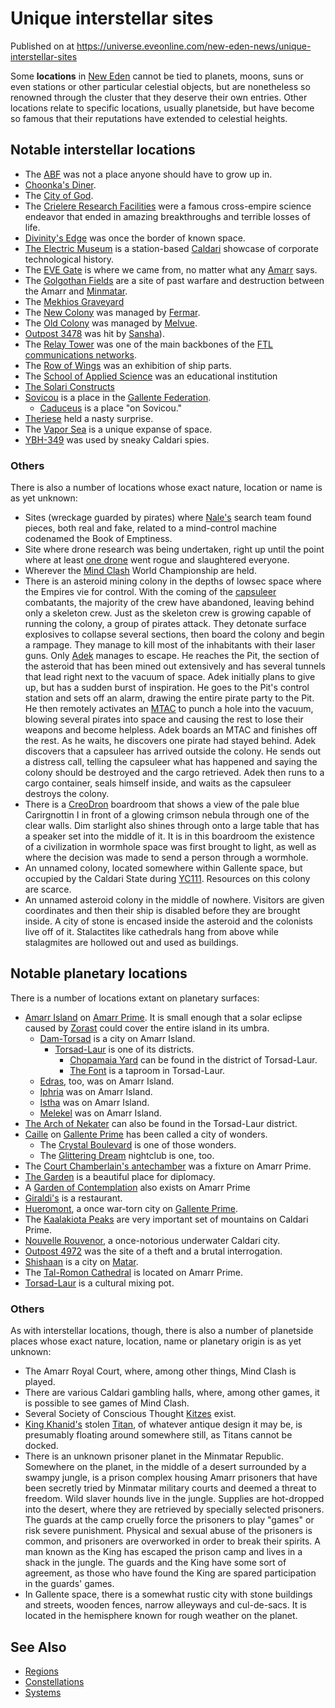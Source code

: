 # Unique interstellar sites
Published on  at https://universe.eveonline.com/new-eden-news/unique-interstellar-sites

Some **locations** in [New Eden](5m9PDmbyzmRXdP1vvQETRk) cannot
be tied to planets, moons, suns or even stations or other particular
celestial objects, but are nonetheless so renowned through the cluster
that they deserve their own entries. Other locations relate to specific
locations, usually planetside, but have become so famous that their
reputations have extended to celestial heights.

Notable interstellar locations
------------------------------

-   The [ABF](WMBX2Ks93HW71o5i1x2Fx) was not a place anyone should have to grow
    up in.
-   [Choonka's Diner](1OnaD9rlbv9swAZyOD4O9Z).
-   The [City of God](6bnrd04bo5T04nAelip7cS).
-   The [Crielere Research Facilities](3Y34ZySL2hebLjco1Y25IK) were a
    famous cross-empire science endeavor that ended in amazing
    breakthroughs and terrible losses of life.
-   [Divinity's Edge](1ZlQT0vWU0K0WiiGrew2cU) was once the border of
    known space.
-   [The Electric Museum](6FUymY4Xs59PihSLEs6u3Q) is a
    station-based [Caldari](7unGNsrMFwIWXMMbrM2jfy) showcase of corporate
    technological history.
-   The [EVE Gate](2z1KQXUVtPP1WmlwcJaX4o) is where we came from, no matter
    what any [Amarr](6BPFRy27fN4LnYlIyzvEwo) says.
-   The [Golgothan Fields](42oxJZbTitYjBLLLOEEqh5) are a site of
    past warfare and destruction between the Amarr and
    [Minmatar](1rpu7pfwTPVznAczjw2pOp).
-   The [Mekhios Graveyard](2Z9uhf2FpAWCbiIYUltB1h)
-   The [New Colony](6cqzYEL9lVMn6APNJMCzvT) was managed by
    [Fermar](7cLMQC182YuCCSfazxcPbY).
-   The [Old Colony](7F4mXQ0x2Q4fCORw8MKm3W) was managed by
    [Melvue](3lGS0xpEmMiYeWCooS7r4O).
-   [Outpost 3478](4vqxY65eebQdhV55hWSbjE) was hit by
    [Sansha](53mEByew2BMbNSMcjG7Ky7)).
-   The [Relay Tower](3CBBhBMvttahWSmqUoDAE1) was one of the main
    backbones of the [FTL communications networks](slULqrFiu06fLmeraX1QL).
-   The [Row of Wings](6OfgpUAMbyzXNGdlpWqzwG) was an exhibition of
    ship parts.
-   The [School of Applied Science](school-of-applied-Science) was an educational
    institution
-   [The Solari Constructs](16jyPoGQuKzgMNUl7UbYHf)
-   [Sovicou](3bFH4a0UeEG2PRs7vkKcBu) is a place in the [Gallente Federation](4bufc5OaK80rlo20Pez6gK).
    -   [Caduceus](670J6Ig4gvuntTXjO4v0E0) is a place "on Sovicou."
-   [Theriese](4H8wNZnIqDRowpCuSlERYv) held a nasty surprise.
-   The [Vapor Sea](3iAejc9wCucgaKqw0F1pP0) is a unique expanse of space.
-   [YBH-349](3Vm9etpqIu89RkodTtnPEH) was used by sneaky Caldari spies.

### Others

There is also a number of locations whose exact nature, location or name
is as yet unknown:

-   Sites (wreckage guarded by pirates) where [Nale's](6UCrnplXyEjy3djnjEKnUq)
    search team found pieces, both real and fake, related to a
    mind-control machine codenamed the Book of Emptiness.
-   Site where drone research was being undertaken, right up until the
    point where at least [one drone](unnamed-rogue-drone-lore) went rogue and
    slaughtered everyone.
-   Wherever the [Mind Clash](22qTwYMQWYFPScEBt16DVA) World Championship
    are held.
-   There is an asteroid mining colony in the depths of lowsec space
    where the Empires vie for control. With the coming of the
    [capsuleer](15umOALoFBZxVS2oaggvJQ) combatants, the majority of the
    crew have abandoned, leaving behind only a skeleton crew. Just as
    the skeleton crew is growing capable of running the colony, a group
    of pirates attack. They detonate surface explosives to collapse
    several sections, then board the colony and begin a rampage. They
    manage to kill most of the inhabitants with their laser guns. Only
    [Adek](4PQKp7FBmnvpxkpuHGB36v) manages to escape. He reaches the Pit, the
    section of the asteroid that has been mined out extensively and has
    several tunnels that lead right next to the vacuum of space. Adek
    initially plans to give up, but has a sudden burst of inspiration.
    He goes to the Pit's control station and sets off an alarm, drawing
    the entire pirate party to the Pit. He then remotely activates an
    [MTAC](6tgB9Z8SmRZ7VUX3qScODq) to punch a hole into the vacuum, blowing
    several pirates into space and causing the rest to lose their
    weapons and become helpless. Adek boards an MTAC and finishes off
    the rest. As he waits, he discovers one pirate had stayed behind.
    Adek discovers that a capsuleer has arrived outside the colony. He
    sends out a distress call, telling the capsuleer what has happened
    and saying the colony should be destroyed and the cargo retrieved.
    Adek then runs to a cargo container, seals himself inside, and waits
    as the capsuleer destroys the colony.
-   There is a [CreoDron](3lCriaLYr0Nrmj9pkru5Z3) boardroom that shows a
    view of the pale blue Carirgnottin I in front of a glowing crimson
    nebula through one of the clear walls. Dim starlight also shines
    through onto a large table that has a speaker set into the middle
    of it. It is in this boardroom the existence of a civilization in
    wormhole space was first brought to light, as well as where the
    decision was made to send a person through a wormhole.
-   An unnamed colony, located somewhere within Gallente space, but
    occupied by the Caldari State during [YC111](1nWwkV0QgotpxAOb5HQ6CA).
    Resources on this colony are scarce.
-   An unnamed asteroid colony in the middle of nowhere. Visitors are
    given coordinates and then their ship is disabled before they are
    brought inside. A city of stone is encased inside the asteroid and
    the colonists live off of it. Stalactites like cathedrals hang from
    above while stalagmites are hollowed out and used as buildings.

Notable planetary locations
---------------------------

There is a number of locations extant on planetary surfaces:

-   [Amarr Island](4wZzhhUMIfR4ziHGaMOiLJ) on [Amarr Prime](bHRN1rfoBSiLCOFANsGI4). It is small enough that a solar
    eclipse caused by [Zorast](1PoS7ZiZUXSHjf81r7jkmq) could cover the entire
    island in its umbra.
    -   [Dam-Torsad](UI6KVmdCZ0H42EvHijFVZ) is a city on Amarr Island.
        -   [Torsad-Laur](2w4NAgugzCIUNDLfeIk0C8) is one of
            its districts.
            -   [Chopamaia Yard](chopamaia-yard) can be found
                in the district of Torsad-Laur.
            -   [The Font](5RxK1w3XAFJRKPGHFrjtoN) is a taproom
                in Torsad-Laur.
    -   [Edras](gEncrKUuU49lkOAgNgvkY), too, was on Amarr Island.
    -   [Iphria](40Xji7LgN4imC5rbc4Tc1h) was on Amarr Island.
    -   [Istha](4IGx6wlK31zpVAsBqnGb8B) was on Amarr Island.
    -   [Melekel](5VmqiU201HhnPAivZUjWBE) was on Amarr Island.
-   [The Arch of Nekater](2IxQis0oVrbEJh1gWVWEx0) can also be
    found in the Torsad-Laur district.
-   [Caille](73TXaac6RTgSJaqJHkTxCz) on [Gallente Prime](41JbD6M3Keq024T44ULv7a) has been called a city of wonders.
    -   The [Crystal Boulevard](45ZcfxzqF7v2mqmLksGxYU) is one of
        those wonders.
    -   The [Glittering Dream](WPpsbdA18JYzPyQlCNQh3) nightclub is
        one, too.
-   The [Court Chamberlain's antechamber](3W4krTLGOQqhYqlc2qAG1N) was a
    fixture on Amarr Prime.
-   [The Garden](7KEnC4LUCQQvVdNJZWXaKt) is a beautiful place
    for diplomacy.
-   A [Garden of Contemplation](4gFdMXv7phxEup4bRflTBN) also
    exists on Amarr Prime
-   [Giraldi's](2zfHXdHXBqtXqpJXg1kQF6) is a restaurant.
-   [Hueromont](1PzpjLA0ZHtQRZu2f8x4gO), a once war-torn city on [Gallente Prime](41JbD6M3Keq024T44ULv7a).
-   The [Kaalakiota Peaks](tSXx52ZNNlyu2MYXtOiMT) are very
    important set of mountains on Caldari Prime.
-   [Nouvelle Rouvenor](7aF13uW1tkTLI8stM52xK), a once-notorious
    underwater Caldari city.
-   [Outpost 4972](7lJLYLN8srQsuRHZJsCfVR) was the site of a theft and
    a brutal interrogation.
-   [Shishaan](7urulQrhxeCEOEHkK0s17m) is a city on
    [Matar](5gheCRHTWLbi5jzbo5vvT6).
-   The [Tal-Romon Cathedral](sQa3CgriPhcdRyu5wArOb) is located
    on Amarr Prime.
-   [Torsad-Laur](2w4NAgugzCIUNDLfeIk0C8) is a cultural mixing pot.

### Others

As with interstellar locations, though, there is also a number of
planetside places whose exact nature, location, name or planetary origin
is as yet unknown:

-   The Amarr Royal Court, where, among other things, Mind Clash is
    played.
-   There are various Caldari gambling halls, where, among other games,
    it is possible to see games of Mind Clash.
-   Several Society of Conscious Thought [Kitzes](4Sgvr2KzwFRAX0nwKpGNSW)
    exist.
-   [King Khanid's](5HlA8KgFOuLy4jTf3t54xf) stolen
    [Titan](XH5ZPvSBGGIStAEWqWHOl), of whatever antique design it may be, is
    presumably floating around somewhere still, as Titans cannot be
    docked.
-   There is an unknown prisoner planet in the Minmatar Republic.
    Somewhere on the planet, in the middle of a desert surrounded by a
    swampy jungle, is a prison complex housing Amarr prisoners that have
    been secretly tried by Minmatar military courts and deemed a threat
    to freedom. Wild slaver hounds live in the jungle. Supplies are
    hot-dropped into the desert, where they are retrieved by specially
    selected prisoners. The guards at the camp cruelly force the
    prisoners to play "games" or risk severe punishment. Physical and
    sexual abuse of the prisoners is common, and prisoners are
    overworked in order to break their spirits. A man known as the King
    has escaped the prison camp and lives in a shack in the jungle. The
    guards and the King have some sort of agreement, as those who have
    found the King are spared participation in the guards' games.
-   In Gallente space, there is a somewhat rustic city with stone
    buildings and streets, wooden fences, narrow alleyways
    and cul-de-sacs. It is located in the hemisphere known for rough
    weather on the planet.

See Also
--------

-   [Regions](regions)
-   [Constellations](constellations)
-   [Systems](systems)
